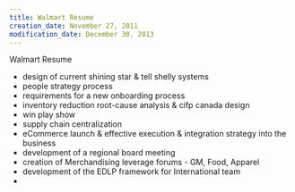 ```yaml
---
title: Walmart Resume
creation_date: November 27, 2011
modification_date: December 30, 2013
---
```



Walmart Resume
- design of current shining star & tell shelly systems 
- people strategy process
- requirements for a new onboarding process
- inventory reduction root-cause analysis & cifp canada design
- win play show
- supply chain centralization
- eCommerce launch & effective execution & integration strategy into the business
- development of a regional board meeting
- creation of Merchandising leverage forums - GM, Food, Apparel
- development of the EDLP framework for International team
- 
